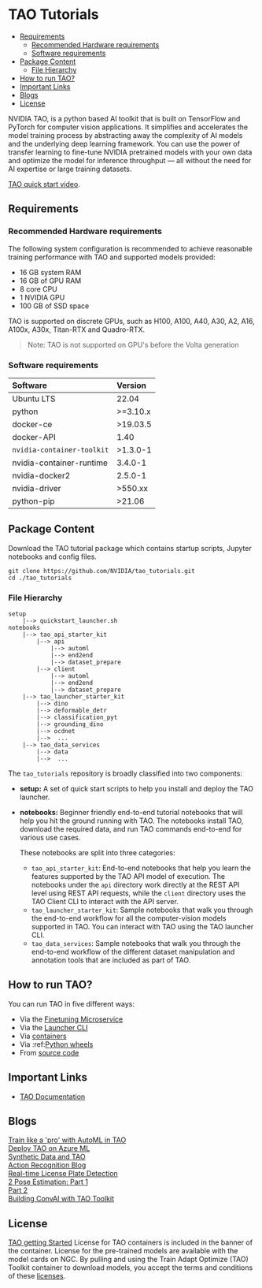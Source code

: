 # TAO Tutorials

<!-- vscode-markdown-toc -->
* [Requirements](#Requirements)
	* [Recommended Hardware requirements](#RecommendedHardwarerequirements)
	* [Software requirements](#Softwarerequirements)
* [Package Content](#PackageContent)
	* [File Hierarchy](#FileHierarchy)
* [How to run TAO?](#HowtorunTAO)
* [Important Links](#ImportantLinks)
* [Blogs](#Blogs)
* [License](#License)

<!-- vscode-markdown-toc-config
	numbering=false
	autoSave=true
	/vscode-markdown-toc-config -->
<!-- /vscode-markdown-toc -->

NVIDIA TAO, is a python based AI toolkit that is built on TensorFlow and PyTorch for computer vision applications. It simplifies and accelerates the model training process by abstracting away the complexity of AI models and the underlying deep learning framework.
You can use the power of transfer learning to fine-tune NVIDIA pretrained models with your own data and optimize the model for inference throughput — all without the need for AI expertise or large training datasets.

[TAO quick start video](https://www.nvidia.com/en-us/on-demand/session/other2022-tao/).

## <a name='Requirements'></a>Requirements

### <a name='RecommendedHardwarerequirements'></a>Recommended Hardware requirements

The following system configuration is recommended to achieve reasonable training performance with TAO and supported models provided:

* 16 GB system RAM
* 16 GB of GPU RAM
* 8 core CPU
* 1 NVIDIA GPU
* 100 GB of SSD space

TAO is supported on discrete GPUs, such as H100, A100, A40, A30, A2, A16, A100x, A30x, Titan-RTX and Quadro-RTX.

> Note: TAO is not supported on GPU's before the Volta generation

### <a name='Softwarerequirements'></a>Software requirements

| **Software**                     | **Version** |
| :--- | :--- |
| Ubuntu LTS                       | 22.04       |
| python                           | >=3.10.x    |
| docker-ce                        | >19.03.5    |
| docker-API                       | 1.40        |
| `nvidia-container-toolkit`       | >1.3.0-1    |
| nvidia-container-runtime         | 3.4.0-1     |
| nvidia-docker2                   | 2.5.0-1     |
| nvidia-driver                    | >550.xx     |
| python-pip                       | >21.06      |

## <a name='PackageContent'></a>Package Content

Download the TAO tutorial package which contains startup scripts, Jupyter notebooks and config files. <br>

    git clone https://github.com/NVIDIA/tao_tutorials.git
    cd ./tao_tutorials


### <a name='FileHierarchy'></a>File Hierarchy

    setup
        |--> quickstart_launcher.sh
    notebooks
        |--> tao_api_starter_kit
            |--> api
                |--> automl
                |--> end2end
                |--> dataset_prepare
            |--> client
                |--> automl
                |--> end2end
                |--> dataset_prepare
        |--> tao_launcher_starter_kit
            |--> dino
            |--> deformable_detr
            |--> classification_pyt
            |--> grounding_dino
            |--> ocdnet
            |-->  ...
        |--> tao_data_services
            |--> data
            |-->  ...

The `tao_tutorials` repository is broadly classified into two components:

* **setup:** A set of quick start scripts to help you install and deploy the TAO launcher.
* **notebooks:** Beginner friendly end-to-end tutorial notebooks that will help you hit the ground running with TAO. The notebooks
  install TAO, download the required data, and run TAO commands end-to-end for various use cases.

  These notebooks are split into three categories:

   * `tao_api_starter_kit`: End-to-end notebooks that help you learn the features supported by the TAO API model of execution.
      The notebooks under the `api` directory work directly at the REST API level using REST API requests, while the `client` directory
      uses the TAO Client CLI to interact with the API server.
   * `tao_launcher_starter_kit`: Sample notebooks that walk you through the end-to-end workflow for all the
      computer-vision models supported in TAO. You can interact with TAO using the TAO launcher CLI.
   * `tao_data_services`: Sample notebooks that walk you through the end-to-end workflow of the different
      dataset manipulation and annotation tools that are included as part of TAO.

## <a name='HowtorunTAO'></a>How to run TAO?

You can run TAO in five different ways:

* Via the [Finetuning Microservice](https://docs.nvidia.com/tao/tao-toolkit/text/tao_toolkit_api/index.html#running-tao-finetuning-microservice)
* Via the [Launcher CLI](https://docs.nvidia.com/tao/tao-toolkit/text/quick_start_guide/running_via_launcher.html#running-tao-launcher-cli)
* Via [containers](https://docs.nvidia.com/tao/tao-toolkit/text/quick_start_guide/running_from_containers.html#running-from-containers)
* Via :ref:[Python wheels](https://docs.nvidia.com/tao/tao-toolkit/text//quick_start_guide/running_via_wheels.html#running-tao-via-wheels)
* From [source code](https://docs.nvidia.com/tao/tao-toolkit/text//quick_start_guide/advanced.html#getting-started-as-an-advanced-user)

## <a name='ImportantLinks'></a>Important Links

* [TAO Documentation](https://docs.nvidia.com/tao/tao-toolkit/text/overview.html)

## <a name='Blogs'></a>Blogs

[Train like a 'pro' with AutoML in TAO](https://developer.nvidia.com/blog/training-like-an-ai-pro-using-tao-automl/) <br>
[Deploy TAO on Azure ML](https://developer.nvidia.com/blog/creating-custom-ai-models-using-nvidia-tao-toolkit-with-azure-machine-learning/) <br>
[Synthetic Data and TAO](https://developer.nvidia.com/blog/developing-and-deploying-ai-powered-robots-with-nvidia-isaac-sim-and-nvidia-tao/) <br>
[Action Recognition Blog](https://developer.nvidia.com/blog/developing-and-deploying-your-custom-action-recognition-application-without-any-ai-expertise-using-tao-and-deepstream/) <br>
[Real-time License Plate Detection](https://developer.nvidia.com/blog/creating-a-real-time-license-plate-detection-and-recognition-app/) <br>
[2 Pose Estimation: Part 1](https://developer.nvidia.com/blog/training-optimizing-2d-pose-estimation-model-with-tao-toolkit-part-1/) <br>
[Part 2](https://developer.nvidia.com/blog/training-optimizing-2d-pose-estimation-model-with-tao-toolkit-part-2/) <br>
[Building ConvAI with TAO Toolkit](https://developer.nvidia.com/blog/building-and-deploying-conversational-ai-models-using-nvidia-tao-toolkit/) <br>

## <a name='License'></a> License

[TAO getting Started](https://docs.nvidia.com/tao/tao-toolkit/text/tao_toolkit_quick_start_guide.html)
License for TAO containers is included in the banner of the container. License for the pre-trained models are available with the model cards on NGC. By pulling and using the Train Adapt Optimize (TAO) Toolkit container to download models, you accept the terms and conditions of these [licenses](https://www.nvidia.com/en-us/data-center/products/nvidia-ai-enterprise/eula/).